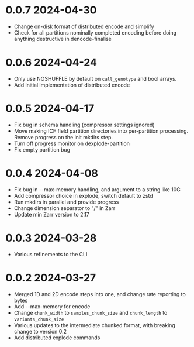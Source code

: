 # 0.0.7 2024-04-30
- Change on-disk format of distributed encode and simplify
- Check for all partitions nominally completed encoding before doing
  anything destructive in dencode-finalise

# 0.0.6 2024-04-24

- Only use NOSHUFFLE by default on ``call_genotype`` and bool arrays.
- Add initial implementation of distributed encode

# 0.0.5 2024-04-17

- Fix bug in schema handling (compressor settings ignored)
- Move making ICF field partition directories into per-partition processing.
  Remove progress on the init mkdirs step.
- Turn off progress monitor on dexplode-partition
- Fix empty partition bug

# 0.0.4 2024-04-08

- Fix bug in --max-memory handling, and argument to a string like 10G
- Add compressor choice in explode, switch default to zstd
- Run mkdirs in parallel and provide progress
- Change dimension separator to "/" in Zarr
- Update min Zarr version to 2.17

# 0.0.3 2024-03-28

- Various refinements to the CLI

# 0.0.2 2024-03-27

- Merged 1D and 2D encode steps into one, and change rate reporting to bytes
- Add --max-memory for encode
- Change `chunk_width` to `samples_chunk_size` and `chunk_length` to `variants_chunk_size`
- Various updates to the intermediate chunked format, with breaking change to version 0.2
- Add distributed explode commands
